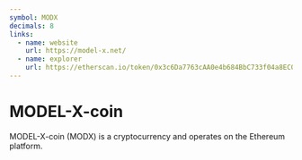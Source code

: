 ```yaml
---
symbol: MODX
decimals: 8
links:
  - name: website
    url: https://model-x.net/
  - name: explorer
    url: https://etherscan.io/token/0x3c6Da7763cAA0e4b684BbC733f04a8EC08Af3762
---
```


# MODEL-X-coin

MODEL-X-coin (MODX) is a cryptocurrency and operates on the Ethereum platform.
